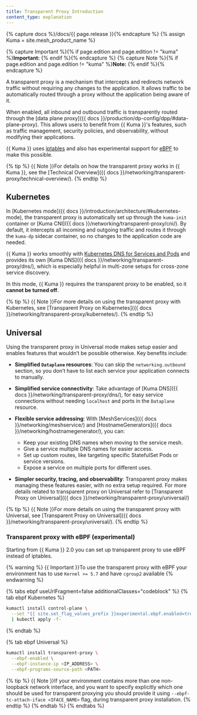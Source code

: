 ```yaml
---
title: Transparent Proxy Introduction
content_type: explanation
---
```


{% capture docs %}/docs/{{ page.release }}{% endcapture %}
{% assign Kuma = site.mesh_product_name %}

{% capture Important %}{% if page.edition and page.edition != "kuma" %}**Important:** {% endif %}{% endcapture %}
{% capture Note %}{% if page.edition and page.edition != "kuma" %}**Note:** {% endif %}{% endcapture %}

A transparent proxy is a mechanism that intercepts and redirects network traffic without requiring any changes to the application. It allows traffic to be automatically routed through a proxy without the application being aware of it.

When enabled, all inbound and outbound traffic is transparently routed through the [data plane proxy]({{ docs }}/production/dp-config/dpp/#data-plane-proxy). This allows users to benefit from {{ Kuma }}'s features, such as traffic management, security policies, and observability, without modifying their applications.

{{ Kuma }} uses [iptables](https://linux.die.net/man/8/iptables) and also has experimental support for [eBPF](#transparent-proxy-with-ebpf-experimental) to make this possible.

{% tip %}
{{ Note }}For details on how the transparent proxy works in {{ Kuma }}, see the [Technical Overview]({{ docs }}/networking/transparent-proxy/technical-overview/).
{% endtip %}

## Kubernetes

In [Kubernetes mode]({{ docs }}/introduction/architecture/#kubernetes-mode), the transparent proxy is automatically set up through the `kuma-init` container or [Kuma CNI]({{ docs }}/networking/transparent-proxy/cni/). By default, it intercepts all incoming and outgoing traffic and routes it through the `kuma-dp` sidecar container, so no changes to the application code are needed.

{{ Kuma }} works smoothly with [Kubernetes DNS for Services and Pods](https://kubernetes.io/docs/concepts/services-networking/dns-pod-service/) and provides its own [Kuma DNS]({{ docs }}/networking/transparent-proxy/dns/), which is especially helpful in multi-zone setups for cross-zone service discovery.

In this mode, {{ Kuma }} requires the transparent proxy to be enabled, so it **cannot be turned off**.

{% tip %}
{{ Note }}For more details on using the transparent proxy with Kubernetes, see [Transparent Proxy on Kubernetes]({{ docs }}/networking/transparent-proxy/kubernetes/).
{% endtip %}

## Universal

Using the transparent proxy in Universal mode makes setup easier and enables features that wouldn’t be possible otherwise. Key benefits include:

- **Simplified `Dataplane` resources**: You can skip the `networking.outbound` section, so you don’t have to list each service your application connects to manually.

- **Simplified service connectivity**: Take advantage of [Kuma DNS]({{ docs }}/networking/transparent-proxy/dns/), for easy service connections without needing `localhost` and ports in the `Dataplane` resource.

- **Flexible service addressing**: With [MeshServices]({{ docs }}/networking/meshservice/) and [HostnameGenerators]({{ docs }}/networking/hostnamegenerator/), you can:

  - Keep your existing DNS names when moving to the service mesh.
  - Give a service multiple DNS names for easier access.
  - Set up custom routes, like targeting specific StatefulSet Pods or service versions.
  - Expose a service on multiple ports for different uses.

- **Simpler security, tracing, and observability**: Transparent proxy makes managing these features easier, with no extra setup required.
  For more details related to transparent proxy on Universal refer to [Transparent Proxy on Universal]({{ docs }}/networking/transparent-proxy/universal/)

{% tip %}
{{ Note }}For more details on using the transparent proxy with Universal, see [Transparent Proxy on Universal]({{ docs }}/networking/transparent-proxy/universal/).
{% endtip %}

### Transparent proxy with eBPF (experimental)

Starting from {{ Kuma }} 2.0 you can set up transparent proxy to use eBPF instead of iptables.

{% warning %}
{{ Important }}To use the transparent proxy with eBPF your environment has to use `Kernel >= 5.7` and have `cgroup2` available
{% endwarning %}

{% tabs ebpf useUrlFragment=false additionalClasses="codeblock" %}
{% tab ebpf Kubernetes %}
```sh
kumactl install control-plane \
  --set "{{ site.set_flag_values_prefix }}experimental.ebpf.enabled=true" \
  | kubectl apply -f-
```
{% endtab %}

{% tab ebpf Universal %}
```sh
kumactl install transparent-proxy \
  --ebpf-enabled \
  --ebpf-instance-ip <IP_ADDRESS> \
  --ebpf-programs-source-path <PATH>
```

{% tip %}
{{ Note }}If your environment contains more than one non-loopback network interface, and you want to specify explicitly which one should be used for transparent proxying you should provide it using `--ebpf-tc-attach-iface <IFACE_NAME>` flag, during transparent proxy installation.
{% endtip %}
{% endtab %}
{% endtabs %}
